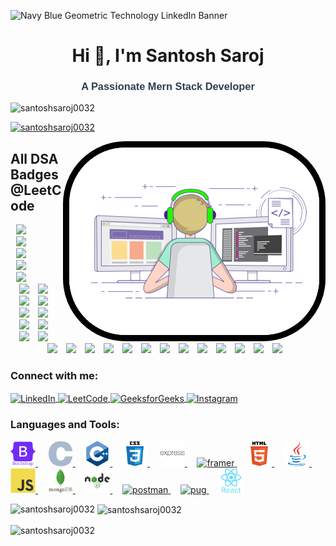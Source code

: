 ![Navy Blue Geometric Technology LinkedIn Banner](https://github.com/santoshsaroj0032/santoshsaroj0032/assets/118922022/b9b6a005-99e5-4392-b3fd-4dcd644604f7)

<h1 align="center">Hi 👋, I'm Santosh Saroj</h1>
<h3 align="center" style="font-weight: bold; font-family: 'Arial', sans-serif; color: #2c3e50; text-shadow: 20px 20px 40px rgba(0, 0, 0, 0.1);">        
  A Passionate Mern Stack Developer
</h3> 

<p align="left"> 
  <img src="https://komarev.com/ghpvc/?username=santoshsaroj0032&label=Profile%20views&color=0e75b6&style=flat" alt="santoshsaroj0032" />
</p>
 
<p align="left">
  <a href="https://github.com/ryo-ma/github-profile-trophy">
    <img src="https://github-profile-trophy.vercel.app/?username=santoshsaroj0032&row=2&column=9&theme=onedark&no-frame=false&no-bg=false&margin-w=15&margin-h=15-ma&theme=discord" alt="santoshsaroj0032" />
  </a>
</p>

<img align="right" alt="Coding" width="400" src="https://raw.githubusercontent.com/devSouvik/devSouvik/master/gif3.gif" style="border: 10px solid black; border-radius: 100px;">

## All DSA Badges @LeetCode
<p align="center">
      <img src="https://assets.leetcode.com/static_assets/marketing/500.gif" width="65px" style="margin-right: 50px;">
      <img src="https://assets.leetcode.com/static_assets/marketing/365.gif" width="65px" style="margin-right: 50px;">
      <img src="https://assets.leetcode.com/static_assets/marketing/2024.gif" width="60px" style="margin-right: 50px;">
      <img src="https://assets.leetcode.com/static_assets/others/200.gif" width="60px" style="margin-right: 50px;">
     <img src="https://assets.leetcode.com/static_assets/marketing/2024-200.gif" width="60px" style="margin-right: 50px;"> 
    <img src="https://assets.leetcode.com/static_assets/others/lg25100.png" width="60px" style="margin-right: 10px;">
    <img src="https://assets.leetcode.com/static_assets/marketing/2024-100-new.gif" width="60px" style="margin-right: 10px;">
   <img src="https://assets.leetcode.com/static_assets/others/2550.gif" width="60px" style="margin-right: 10px;">
  <img src="https://assets.leetcode.com/static_assets/marketing/2024-50.gif" width="60px" style="margin-right: 10px;">
                            <img src="https://assets.leetcode.com/static_assets/marketing/202507.gif" width="60px" style="margin-right: 10px;"> 
                          <img src="https://assets.leetcode.com/static_assets/marketing/202506.gif" width="60px" style="margin-right: 10px;"> 
                        <img src="https://assets.leetcode.com/static_assets/marketing/202505.gif" width="60px" style="margin-right: 10px;"> 
                      <img src="https://assets.leetcode.com/static_assets/marketing/202504.gif" width="60px" style="margin-right: 10px;"> 
                    <img src="https://assets.leetcode.com/static_assets/marketing/202503.gif" width="60px" style="margin-right: 10px;"> 
                  <img src="https://assets.leetcode.com/static_assets/marketing/202502.gif" width="60px" style="margin-right: 10px;"> 
                <img src="https://assets.leetcode.com/static_assets/marketing/202501.gif" width="60px" style="margin-right: 10px;"> 
              <img src="https://assets.leetcode.com/static_assets/public/images/badges/2024/gif/2024-12.gif" width="60px" style="margin-right: 10px;"> 
            <img src="https://assets.leetcode.com/static_assets/public/images/badges/2024/gif/2024-11.gif" width="60px" style="margin-right: 10px;"> 
          <img src="https://assets.leetcode.com/static_assets/public/images/badges/2024/gif/2024-10.gif" width="60px" style="margin-right: 10px;"> 
        <img src="https://assets.leetcode.com/static_assets/public/images/badges/2024/gif/2024-09.gif" width="60px" style="margin-right: 10px;"> 
      <img src="https://assets.leetcode.com/static_assets/public/images/badges/2024/gif/2024-08.gif" width="60px" style="margin-right: 10px;"> 
     <img src="https://assets.leetcode.com/static_assets/public/images/badges/2024/gif/2024-07.gif" width="60px" style="margin-right: 10px;"> 
  <img src="https://assets.leetcode.com/static_assets/public/images/badges/2024/gif/2024-06.gif" width="60px" style="margin-right: 10px;"> 
  <img src="https://assets.leetcode.com/static_assets/public/images/badges/2024/gif/2024-05.gif" width="60px" style="margin-right: 10px;"> 
  <img src="https://assets.leetcode.com/static_assets/public/images/badges/2024/gif/2024-04.gif" width="60px" style="margin-right: 10px;">
  <img src="https://assets.leetcode.com/static_assets/public/images/badges/2024/gif/2024-03.gif" width="60px" style="margin-right: 10px;">
  <img src="https://assets.leetcode.com/static_assets/public/images/badges/2024/gif/2024-02.gif" width="60px" style="margin-right: 10px;">
  <img src="https://assets.leetcode.com/static_assets/public/images/badges/2024/gif/2024-01.gif" width="60px" style="margin-right: 10px;">
</p>

<h3 align="left">Connect with me:</h3>
<p align="left">
  <a href="https://linkedin.com/in/santosh-saroj-573b33241" target="_blank">
    <img align="center" src="https://raw.githubusercontent.com/rahuldkjain/github-profile-readme-generator/master/src/images/icons/Social/linked-in-alt.svg" alt="LinkedIn" height="30" width="40" />
  </a>
  <a href="https://leetcode.com/santosh_saroj2589/" target="_blank">
    <img align="center" src="https://raw.githubusercontent.com/rahuldkjain/github-profile-readme-generator/master/src/images/icons/Social/leet-code.svg" alt="LeetCode" height="30" width="40" />
  </a>
  <a href="https://auth.geeksforgeeks.org/user/shrishti2589" target="_blank">
    <img align="center" src="https://raw.githubusercontent.com/rahuldkjain/github-profile-readme-generator/master/src/images/icons/Social/geeks-for-geeks.svg" alt="GeeksforGeeks" height="30" width="40" />
  </a>
  <a href="https://www.instagram.com/santosh_sa.roj?igsh=MWk5bnl6N3B6d3pweg==" target="_blank">
    <img align="center" alt="Instagram" src="https://raw.githubusercontent.com/rahuldkjain/github-profile-readme-generator/master/src/images/icons/Social/instagram.svg" height="30" width="40" />
  </a>
</p>

<h3 align="left">Languages and Tools:</h3>
<p align="left"> 
  <a href="https://getbootstrap.com" target="_blank" rel="noreferrer"> 
    <img src="https://raw.githubusercontent.com/devicons/devicon/master/icons/bootstrap/bootstrap-plain-wordmark.svg" alt="bootstrap" width="40" height="40"/> 
  </a>
  <span>&nbsp;&nbsp;&nbsp;</span>
  <a href="https://www.cprogramming.com/" target="_blank" rel="noreferrer"> 
    <img src="https://raw.githubusercontent.com/devicons/devicon/master/icons/c/c-original.svg" alt="c" width="40" height="40"/> 
  </a>
  <span>&nbsp;&nbsp;&nbsp;</span>
  <a href="https://www.w3schools.com/cpp/" target="_blank" rel="noreferrer"> 
    <img src="https://raw.githubusercontent.com/devicons/devicon/master/icons/cplusplus/cplusplus-original.svg" alt="cplusplus" width="40" height="40"/> 
  </a>
  <span>&nbsp;&nbsp;&nbsp;</span>
  <a href="https://www.w3schools.com/css/" target="_blank" rel="noreferrer"> 
    <img src="https://raw.githubusercontent.com/devicons/devicon/master/icons/css3/css3-original-wordmark.svg" alt="css3" width="40" height="40"/> 
  </a>
  <span>&nbsp;&nbsp;&nbsp;</span>
  <a href="https://expressjs.com" target="_blank" rel="noreferrer"> 
    <img src="https://raw.githubusercontent.com/devicons/devicon/master/icons/express/express-original-wordmark.svg" alt="express" width="40" height="40"/> 
  </a>
  <span>&nbsp;&nbsp;&nbsp;</span>
  <a href="https://www.framer.com/" target="_blank" rel="noreferrer"> 
    <img src="https://www.vectorlogo.zone/logos/framer/framer-icon.svg" alt="framer" width="40" height="40"/> 
  </a>
  <span>&nbsp;&nbsp;&nbsp;</span>
  <a href="https://www.w3.org/html/" target="_blank" rel="noreferrer"> 
    <img src="https://raw.githubusercontent.com/devicons/devicon/master/icons/html5/html5-original-wordmark.svg" alt="html5" width="40" height="40"/> 
  </a>
  <span>&nbsp;&nbsp;&nbsp;</span>
  <a href="https://www.java.com" target="_blank" rel="noreferrer"> 
    <img src="https://raw.githubusercontent.com/devicons/devicon/master/icons/java/java-original.svg" alt="java" width="40" height="40"/> 
  </a>
  <span>&nbsp;&nbsp;&nbsp;</span>
  <a href="https://developer.mozilla.org/en-US/docs/Web/JavaScript" target="_blank" rel="noreferrer"> 
    <img src="https://raw.githubusercontent.com/devicons/devicon/master/icons/javascript/javascript-original.svg" alt="javascript" width="40" height="40"/> 
  </a>
  <span>&nbsp;&nbsp;&nbsp;</span>
  <a href="https://www.mongodb.com/" target="_blank" rel="noreferrer"> 
    <img src="https://raw.githubusercontent.com/devicons/devicon/master/icons/mongodb/mongodb-original-wordmark.svg" alt="mongodb" width="40" height="40"/> 
  </a>
  <span>&nbsp;&nbsp;&nbsp;</span>
  <a href="https://nodejs.org" target="_blank" rel="noreferrer"> 
    <img src="https://raw.githubusercontent.com/devicons/devicon/master/icons/nodejs/nodejs-original-wordmark.svg" alt="nodejs" width="40" height="40"/> 
  </a>
  <span>&nbsp;&nbsp;&nbsp;</span>
  <a href="https://postman.com" target="_blank" rel="noreferrer"> 
    <img src="https://www.vectorlogo.zone/logos/getpostman/getpostman-icon.svg" alt="postman" width="40" height="40"/> 
  </a>
  <span>&nbsp;&nbsp;&nbsp;</span>
  <a href="https://pugjs.org" target="_blank" rel="noreferrer"> 
    <img src="https://cdn.worldvectorlogo.com/logos/pug.svg" alt="pug" width="40" height="40"/> 
  </a>
  <span>&nbsp;&nbsp;&nbsp;</span>
  <a href="https://reactjs.org/" target="_blank" rel="noreferrer">
    <img src="https://raw.githubusercontent.com/devicons/devicon/master/icons/react/react-original-wordmark.svg" alt="react" width="40" height="40"/>
  </a>
</p>

<p><img align="left" src="https://github-readme-stats.vercel.app/api/top-langs?username=santoshsaroj0032&show_icons=true&locale=en&layout=compact" alt="santoshsaroj0032" /></p>

<p>&nbsp;<img align="center" src="https://github-readme-stats.vercel.app/api?username=santoshsaroj0032&show_icons=true&locale=en" alt="santoshsaroj0032" /></p>

<p><img align="center" src="https://github-readme-streak-stats.herokuapp.com/?user=santoshsaroj0032&" alt="santoshsaroj0032" /></p>
